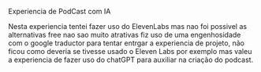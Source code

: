 Experiencia de PodCast com IA

Nesta experiencia tentei fazer uso do ElevenLabs mas nao foi possivel as alternativas free nao sao muito atrativas fiz uso de uma engenhosidade com o google traductor para tentar entrgar a experiencia de projeto, não ficou como deveria se tivesse usado o Eleven Labs por exemplo mas valeu a experiencia de fazer uso do chatGPT para auxiliar na criação do podcast.
